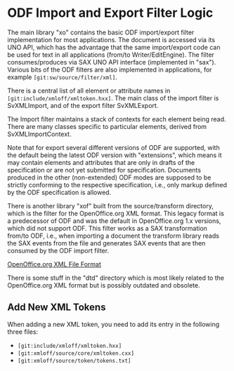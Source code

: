 # ODF Import and Export Filter Logic

The main library "xo" contains the basic ODF import/export filter
implementation for most applications.  The document is accessed
via its UNO API, which has the advantage that the same import/export
code can be used for text in all applications (from/to Writer/EditEngine).
The filter consumes/produces via SAX UNO API interface (implemented in
"sax").  Various bits of the ODF filters are also implemented in
applications, for example `[git:sw/source/filter/xml]`.

There is a central list of all element or attribute names in
`[git:include/xmloff/xmltoken.hxx]`.  The main class of the import filter
is SvXMLImport, and of the export filter SvXMLExport.

The Import filter maintains a stack of contexts for each element being
read.  There are many classes specific to particular elements, derived
from SvXMLImportContext.

Note that for export several different versions of ODF are supported,
with the default being the latest ODF version with "extensions", which
means it may contain elements and attributes that are only in drafts of
the specification or are not yet submitted for specification.  Documents
produced in the other (non-extended) ODF modes are supposed to be
strictly conforming to the respective specification, i.e., only markup
defined by the ODF specification is allowed.

There is another library "xof" built from the source/transform directory,
which is the filter for the OpenOffice.org XML format.  This legacy format
is a predecessor of ODF and was the default in OpenOffice.org 1.x versions,
which did not support ODF.  This filter works as a SAX transformation
from/to ODF, i.e., when importing a document the transform library reads
the SAX events from the file and generates SAX events that are then
consumed by the ODF import filter.

[OpenOffice.org XML File Format](http://www.openoffice.org/xml/general.html)

There is some stuff in the "dtd" directory which is most likely related
to the OpenOffice.org XML format but is possibly outdated and obsolete.

## Add New XML Tokens

When adding a new XML token, you need to add its entry in the following three
files:

* `[git:include/xmloff/xmltoken.hxx]`
* `[git:xmloff/source/core/xmltoken.cxx]`
* `[git:xmloff/source/token/tokens.txt]`

